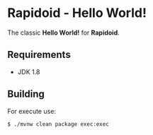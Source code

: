 # Rapidoid - Hello World!

The classic **Hello World!** for **Rapidoid**.

## Requirements

- JDK 1.8

## Building

For execute use:

`$ ./mvnw clean package exec:exec`

